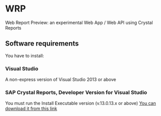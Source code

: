 WRP
===

Web Report Preview: an experimental Web App / Web API using Crystal Reports


Software requirements
--------------------------

You have to install:

### Visual Studio
A non-express version of Visual Studio 2013 or above

### SAP Crystal Reports, Developer Version for Visual Studio
You must run the Install Executable version (v.13.0.13.x or above)
[You can download it from this link](http://scn.sap.com/community/crystal-reports-for-visual-studio)

